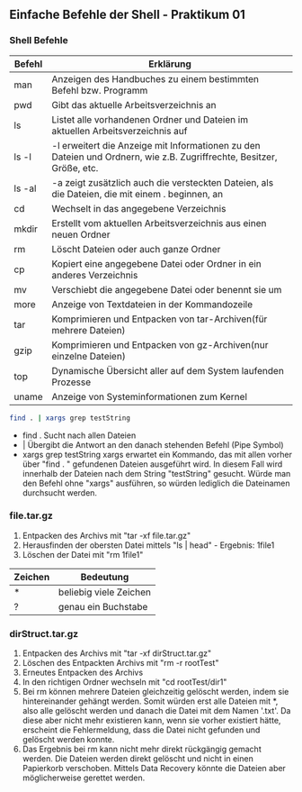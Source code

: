 ## Einfache Befehle der Shell - Praktikum 01

### Shell Befehle

| Befehl | Erklärung                                                    |
| ------ | ------------------------------------------------------------ |
| man    | Anzeigen des Handbuches zu einem bestimmten Befehl bzw. Programm |
| pwd    | Gibt das aktuelle Arbeitsverzeichnis an                      |
| ls     | Listet alle vorhandenen Ordner und Dateien im aktuellen Arbeitsverzeichnis auf |
| ls -l  | -l erweitert die Anzeige mit Informationen zu den Dateien und Ordnern, wie z.B. Zugriffrechte, Besitzer, Größe, etc. |
| ls -al | -a zeigt zusätzlich auch die versteckten Dateien, als die Dateien, die mit einem . beginnen, an |
| cd     | Wechselt in das angegebene Verzeichnis                       |
| mkdir  | Erstellt vom aktuellen Arbeitsverzeichnis aus einen neuen Ordner |
| rm     | Löscht Dateien oder auch ganze Ordner                        |
| cp     | Kopiert eine angegebene Datei oder Ordner in ein anderes Verzeichnis |
| mv     | Verschiebt die angegebene Datei oder benennt sie um          |
| more   | Anzeige von Textdateien in der Kommandozeile                 |
| tar    | Komprimieren und Entpacken von tar-Archiven(für mehrere Dateien) |
| gzip   | Komprimieren und Entpacken von gz-Archiven(nur einzelne Dateien) |
| top    | Dynamische Übersicht aller auf dem System laufenden Prozesse |
| uname  | Anzeige von Systeminformationen zum Kernel                   |

```bash
find . | xargs grep testString
```

- find . 
  Sucht nach allen Dateien
- |
  Übergibt die Antwort an den danach stehenden Befehl (Pipe Symbol)
- xargs grep testString
  xargs erwartet ein Kommando, das mit allen vorher über "find . " gefundenen Dateien ausgeführt wird. In diesem Fall wird innerhalb der Dateien nach dem String "testString" gesucht. Würde man den Befehl ohne "xargs" ausführen, so würden lediglich die Dateinamen durchsucht werden.



### file.tar.gz

1. Entpacken des Archivs mit "tar -xf file.tar.gz"
2. Herausfinden der obersten Datei mittels "ls | head"  - Ergebnis: 1file1
3. Löschen der Datei mit "rm 1file1"

| Zeichen | Bedeutung              |
| ------- | ---------------------- |
| *       | beliebig viele Zeichen |
| ?       | genau ein Buchstabe    |



### dirStruct.tar.gz

1. Entpacken des Archivs mit "tar -xf dirStruct.tar.gz"
2. Löschen des Entpackten Archivs mit "rm -r rootTest"
3. Erneutes Entpacken des Archivs
4. In den richtigen Ordner wechseln mit "cd rootTest/dir1"
5. Bei rm können mehrere Dateien gleichzeitig gelöscht werden, indem sie hintereinander gehängt werden. Somit würden erst alle Dateien mit *, also alle gelöscht werden und danach die Datei mit dem Namen '.txt'. Da diese aber nicht mehr existieren kann, wenn sie vorher existiert hätte, erscheint die Fehlermeldung, dass die Datei nicht gefunden und gelöscht werden konnte.
6. Das Ergebnis bei rm kann nicht mehr direkt rückgängig gemacht werden. Die Dateien werden direkt gelöscht und nicht in einen Papierkorb verschoben. Mittels Data Recovery könnte die Dateien aber möglicherweise gerettet werden.